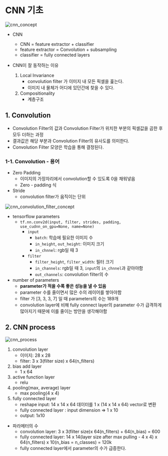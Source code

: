 # CNN 기초

![cnn_concept](https://github.com/zzsza/Deep_Learning_starting_with_the_latest_papers/blob/master/Lecture_Note/images/cnn01.png?raw=true)

* CNN
  * CNN = feature extractor + classifier
  * feature extractor = Convolution + subsampling
  * classifier = fully connected layers

* CNN이 잘 동작하는 이유
  1. Local Invariance
     * convolution filter 가 이미지 내 모든 픽셀을 훑는다.
     * 이미지 내 물체가 어디에 있던간에 찾을 수 있다.
  2. Compositionality
     * 계층구조

## 1. Convolution

* Convolution Filter의 값과 Convolution Filter가 위치한 부분의 픽셀값을 곱한 후 모두 더하는 과정
* 결과값은 해당 부분과 Convolution Filter의 유사도를 의미한다.
* Convolution Filter 모양은 학습을 통해 결정된다.

### 1-1. Convolution - 용어

* Zero Padding
  * 이미지의 가장자리에서 convolution할 수 있도록 0을 채워넣음
  * Zero - padding 식
* Stride
  * convolution filter가 움직이는 단위

![cnn_convolution_filter_concept](https://github.com/zzsza/Deep_Learning_starting_with_the_latest_papers/blob/master/Lecture_Note/images/cnn03.png?raw=true)

* tensorflow parameters
  * ```tf.nn.conv2d(input, filter, strides, padding, use_cudnn_on_gpu=None, name=None)```
    * `input`
      - `batch`: 학습에 필요한 이미지 수
      - `in_height`, `out_height`: 이미지 크기
      - `in_chnnel`: rgb일 때 3
    * `filter`
      * `filter_height`, `filter_width`: 필터 크기
      * `in_channels`: rgb일 때 3, `input`의 `in_chnnel`과 같아야함
      * `out_channels`: convolution filter의 수
* number of parameters
  * **parameter가 적을 수록 좋은 성능을 낼 수 있음**
  * parameter 수를 줄이면서 많은 수의 레이어를 쌓아야함
  * filter 가 [3, 3, 3, 7] 일 때 parameters의 수는 189개
  * convolution layer에 비해 fully connect layer의 parameter 수가 급격하게 많아지기 때문에 이를 줄이는 방안을 생각해야함

## 2. CNN process

![cnn_process](https://github.com/zzsza/Deep_Learning_starting_with_the_latest_papers/blob/master/Lecture_Note/images/cnn04.png?raw=true)

1. convolution layer
   * 이미지: 28 x 28
   * filter: 3 x 3(filter size) x 64(n_filters)
2. bias add layer
   * 1 x 64
3. active function  layer
   * relu
4. pooling(max, average) layer 
   * max pooling(4 x 4)
5. fully connected layer
   * reshape input: 14 x 14 x 64 데이터를 1 x (14 x 14 x 64) vector로 변환
   * fully connected layer : input dimension => 1 x 10
   * output: 1x10

* 파라메터의 수
  * convolution layer: 3 x 3(filter size)x 64(n_filters) + 64(n_bias)  = 600
  * fully connected layer: 14 x 14(layer size after max pulling - 4 x 4) x 64(n_filters) x 10(n_bias = n_classes) = 120k
  * fully connected layer에서 parameter의 수가 급증한다.